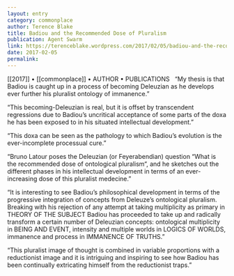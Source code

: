 ```yaml
---
layout: entry
category: commonplace
author: Terence Blake
title: Badiou and the Recommended Dose of Pluralism
publication: Agent Swarm
link: https://terenceblake.wordpress.com/2017/02/05/badiou-and-the-recommended-dose-of-pluralism/
date: 2017-02-05
permalink: 
---
```


[[2017]] • [[commonplace]] • AUTHOR • PUBLICATIONS 
 
“My thesis is that Badiou is caught up in a process of becoming Deleuzian as he develops ever further his pluralist ontology of immanence.”

“This becoming-Deleuzian is real, but it is offset by transcendent regressions due to Badiou’s uncritical acceptance of some parts of the doxa he has been exposed to in his situated intellectual development.”

“This doxa can be seen as the pathology to which Badiou’s evolution is the ever-incomplete processual cure.”

“Bruno Latour poses the Deleuzian (or Feyerabendian) question “What is the recommended dose of ontological pluralism“, and he sketches out the different phases in his intellectual development in terms of an ever-increasing dose of this pluralist medecine.”

“It is interesting to see Badiou’s philosophical development in terms of the progressive integration of concepts from Deleuze’s ontological pluralism. Breaking with his rejection of any attempt at taking multiplicity as primary in THEORY OF THE SUBJECT Badiou has proceeded to take up and radically transform a certain number of Deleuzian concepts: ontological multiplicity in BEING AND EVENT, intensity and multiple worlds in LOGICS OF WORLDS, immanence and process in IMMANENCE OF TRUTHS.”

“This pluralist image of thought is combined in variable proportions with a reductionist image and it is intriguing and inspiring to see how Badiou has been continually extricating himself from the reductionist traps.”


